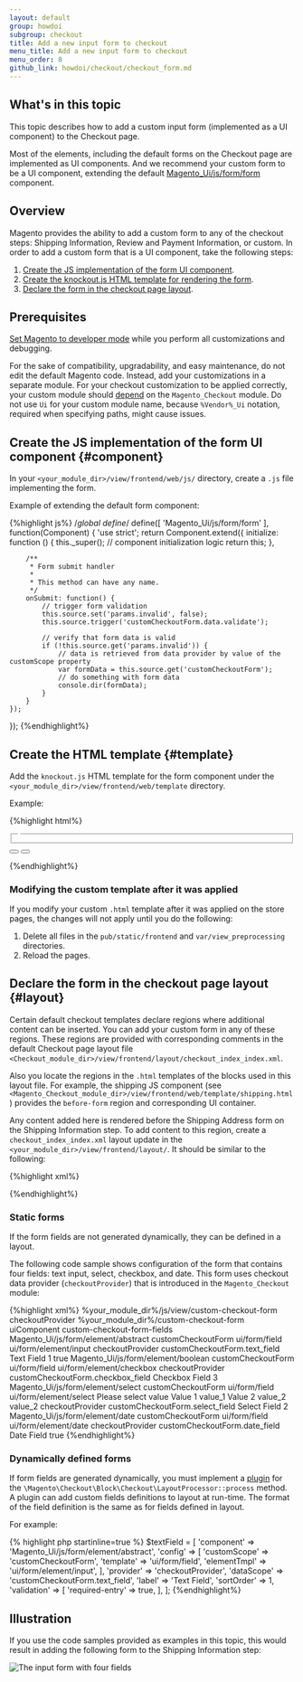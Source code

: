 ```yaml
---
layout: default
group: howdoi
subgroup: checkout
title: Add a new input form to checkout
menu_title: Add a new input form to checkout
menu_order: 8
github_link: howdoi/checkout/checkout_form.md
---
```

## What's in this topic

This topic describes how to add a custom input form (implemented as a UI component) to the Checkout page.

Most of the elements, including the default forms on the Checkout page are implemented as UI components. And we recommend your custom form to be a UI component, extending the default [Magento_Ui/js/form/form]({{site.mage2000url}}app/code/Magento/Ui/view/base/web/js/form/form.js) component.

## Overview

Magento provides the ability to add a custom form to any of the checkout steps: Shipping Information, Review and Payment Information, or custom. In order to add a custom form that is a UI component, take the following steps:

1. [Create the JS implementation of the form UI component](#component).
2. [Create the knockout.js HTML template for rendering the form](#template).
3. [Declare the form in the checkout page layout](#layout).

## Prerequisites

[Set Magento to developer mode]({{site.gdeurl}}config-guide/cli/config-cli-subcommands-mode.html) while you perform all customizations and debugging.

For the sake of compatibility, upgradability, and easy maintenance, do not edit the default Magento code. Instead, add your customizations in a separate module. For your checkout customization to be applied correctly, your custom module should [depend]({{site.gdeurl}}extension-dev-guide/build/composer-integration.html) on the `Magento_Checkout` module. Do not use `Ui` for your custom module name, because `%Vendor%_Ui` notation, required when specifying paths, might cause issues. 

## Create the JS implementation of the form UI component {#component}

In your `<your_module_dir>/view/frontend/web/js/` directory, create a `.js` file implementing the form.

Example of extending the default form component:

{%highlight js%}
/*global define*/
define([
    'Magento_Ui/js/form/form'
], function(Component) {
    'use strict';
    return Component.extend({
        initialize: function () {
            this._super();
            // component initialization logic
            return this;
        },

        /**
         * Form submit handler
         *
         * This method can have any name.
         */
        onSubmit: function() {
            // trigger form validation
            this.source.set('params.invalid', false);
            this.source.trigger('customCheckoutForm.data.validate');

            // verify that form data is valid
            if (!this.source.get('params.invalid')) {
                // data is retrieved from data provider by value of the customScope property
                var formData = this.source.get('customCheckoutForm');
                // do something with form data
                console.dir(formData);
            }
        }
    });
});
{%endhighlight%}


## Create the HTML template {#template}
Add the `knockout.js` HTML template for the form component under the `<your_module_dir>/view/frontend/web/template` directory.

Example:

{%highlight html%}

<div>
    <form id="custom-checkout-form" class="form" data-bind="attr: {'data-hasrequired': $t('* Required Fields')}">
        <fieldset class="fieldset">
            <legend data-bind="i18n: 'Custom Checkout Form'"></legend>
            <!-- ko foreach: getRegion('custom-checkout-form-fields') -->
            <!-- ko template: getTemplate() --><!-- /ko -->
            <!--/ko-->
        </fieldset>
        <button type="reset">
            <span data-bind="i18n: 'Reset'"></span>
        </button>
        <button type="button" data-bind="click: onSubmit" class="action">
            <span data-bind="i18n: 'Submit'"></span>
        </button>
    </form>
</div>

{%endhighlight%}

### Modifying the custom template after it was applied

If you modify your custom `.html` template after it was applied on the store pages, the changes will not apply until you do the following:

1. Delete all files in the `pub/static/frontend` and `var/view_preprocessing` directories.
2. Reload the pages.

## Declare the form in the checkout page layout {#layout}

Certain default checkout templates declare regions where additional content can be inserted. You can add your custom form in any of these regions. These regions are provided with corresponding comments in the default Checkout page layout file `<Checkout_module_dir>/view/frontend/layout/checkout_index_index.xml`. 

Also you locate the regions in the `.html` templates of the blocks used in this layout file. 
For example, the shipping JS component (see `<Magento_Checkout_module_dir>/view/frontend/web/template/shipping.html`) provides the `before-form` region and corresponding UI container.

Any content added here is rendered before the Shipping Address form on the Shipping Information step. To add content to this region, create a `checkout_index_index.xml` layout update in the `<your_module_dir>/view/frontend/layout/`. It should be similar to the following:

{%highlight xml%}
<?xml version="1.0"?>
<page xmlns:xsi="http://www.w3.org/2001/XMLSchema-instance" xsi:noNamespaceSchemaLocation="urn:magento:framework:View/Layout/etc/page_configuration.xsd">
    <body>
        <referenceBlock name="checkout.root">
            <arguments>
                <argument name="jsLayout" xsi:type="array">
                    <item name="components" xsi:type="array">
                        <item name="checkout" xsi:type="array">
                            <item name="children" xsi:type="array">
                                <item name="steps" xsi:type="array">
                                    <item name="children" xsi:type="array">
                                        <item name="shipping-step" xsi:type="array">
                                            <item name="children" xsi:type="array">
                                                <item name="shippingAddress" xsi:type="array">
                                                    <item name="children" xsi:type="array">
                                                        <item name="before-form" xsi:type="array">
                                                            <item name="children" xsi:type="array">
                                                                <!-- Your form declaration here -->
                                                            </item>
                                                        </item>
                                                    </item>
                                                </item>
                                            </item>
                                        </item>
                                    </item>
                                </item>
                            </item>
                        </item>
                    </item>
                </argument>
            </arguments>
        </referenceBlock>
    </body>
</page>
{%endhighlight%}

### Static forms

If the form fields are not generated dynamically, they can be defined in a layout.

The following code sample shows configuration of the form that contains four fields: text input, select, checkbox, and date. This form uses checkout data provider (`checkoutProvider`) that is introduced in the `Magento_Checkout` module:


{%highlight xml%}
<item name="custom-checkout-form-container" xsi:type="array">
    <item name="component" xsi:type="string">%your_module_dir%/js/view/custom-checkout-form</item>
    <item name="provider" xsi:type="string">checkoutProvider</item>
    <item name="config" xsi:type="array">
        <item name="template" xsi:type="string">%your_module_dir%/custom-checkout-form</item>
    </item>
    <item name="children" xsi:type="array">
        <item name="custom-checkout-form-fieldset" xsi:type="array">
            <!-- uiComponent is used as a wrapper for form fields (its template will render all children as a list) -->
            <item name="component" xsi:type="string">uiComponent</item>
            <!-- the following display area is used in template (see below) -->
            <item name="displayArea" xsi:type="string">custom-checkout-form-fields</item>
            <item name="children" xsi:type="array">
                <item name="text_field" xsi:type="array">
                    <item name="component" xsi:type="string">Magento_Ui/js/form/element/abstract</item>
                    <item name="config" xsi:type="array">
                        <!-- customScope is used to group elements within a single form (e.g. they can be validated separately) -->
                        <item name="customScope" xsi:type="string">customCheckoutForm</item>
                        <item name="template" xsi:type="string">ui/form/field</item>
                        <item name="elementTmpl" xsi:type="string">ui/form/element/input</item>
                    </item>
                    <item name="provider" xsi:type="string">checkoutProvider</item>
                    <item name="dataScope" xsi:type="string">customCheckoutForm.text_field</item>
                    <item name="label" xsi:type="string">Text Field</item>
                    <item name="sortOrder" xsi:type="string">1</item>
                    <item name="validation" xsi:type="array">
                        <item name="required-entry" xsi:type="string">true</item>
                    </item>
                </item>
                <item name="checkbox_field" xsi:type="array">
                    <item name="component" xsi:type="string">Magento_Ui/js/form/element/boolean</item>
                    <item name="config" xsi:type="array">
                        <!--customScope is used to group elements within a single form (e.g. they can be validated separately)-->
                        <item name="customScope" xsi:type="string">customCheckoutForm</item>
                        <item name="template" xsi:type="string">ui/form/field</item>
                        <item name="elementTmpl" xsi:type="string">ui/form/element/checkbox</item>
                    </item>
                    <item name="provider" xsi:type="string">checkoutProvider</item>
                    <item name="dataScope" xsi:type="string">customCheckoutForm.checkbox_field</item>
                    <item name="label" xsi:type="string">Checkbox Field</item>
                    <item name="sortOrder" xsi:type="string">3</item>
                </item>
                <item name="select_field" xsi:type="array">
                    <item name="component" xsi:type="string">Magento_Ui/js/form/element/select</item>
                    <item name="config" xsi:type="array">
                        <!--customScope is used to group elements within a single form (e.g. they can be validated separately)-->
                        <item name="customScope" xsi:type="string">customCheckoutForm</item>
                        <item name="template" xsi:type="string">ui/form/field</item>
                        <item name="elementTmpl" xsi:type="string">ui/form/element/select</item>
                    </item>
                    <item name="options" xsi:type="array">
                        <item name="0" xsi:type="array">
                            <item name="label" xsi:type="string">Please select value</item>
                            <item name="value" xsi:type="string"></item>
                        </item>
                        <item name="1" xsi:type="array">
                            <item name="label" xsi:type="string">Value 1</item>
                            <item name="value" xsi:type="string">value_1</item>
                        </item>
                        <item name="2" xsi:type="array">
                            <item name="label" xsi:type="string">Value 2</item>
                            <item name="value" xsi:type="string">value_2</item>
                        </item>
                    </item>
                    <!-- value element allows to specify default value of the form field -->
                    <item name="value" xsi:type="string">value_2</item>
                    <item name="provider" xsi:type="string">checkoutProvider</item>
                    <item name="dataScope" xsi:type="string">customCheckoutForm.select_field</item>
                    <item name="label" xsi:type="string">Select Field</item>
                    <item name="sortOrder" xsi:type="string">2</item>
                </item>
                <item name="date_field" xsi:type="array">
                    <item name="component" xsi:type="string">Magento_Ui/js/form/element/date</item>
                    <item name="config" xsi:type="array">
                        <!--customScope is used to group elements within a single form (e.g. they can be validated separately)-->
                        <item name="customScope" xsi:type="string">customCheckoutForm</item>
                        <item name="template" xsi:type="string">ui/form/field</item>
                        <item name="elementTmpl" xsi:type="string">ui/form/element/date</item>
                    </item>
                    <item name="provider" xsi:type="string">checkoutProvider</item>
                    <item name="dataScope" xsi:type="string">customCheckoutForm.date_field</item>
                    <item name="label" xsi:type="string">Date Field</item>
                    <item name="validation" xsi:type="array">
                        <item name="required-entry" xsi:type="string">true</item>
                    </item>
                </item>
            </item>
        </item>
    </item>
</item>
{%endhighlight%}

### Dynamically defined forms

If form fields are generated dynamically, you must implement a [plugin]({{site.gdeurl}}extension-dev-guide/plugins.html) for the `\Magento\Checkout\Block\Checkout\LayoutProcessor::process` method.
A plugin can add custom fields definitions to layout at run-time. The format of the field definition is the same as for fields defined in layout.

For example:

{% highlight php startinline=true %}
$textField = [
    'component' => 'Magento_Ui/js/form/element/abstract',
    'config' => [
        'customScope' => 'customCheckoutForm',
        'template' => 'ui/form/field',
        'elementTmpl' => 'ui/form/element/input',
    ],
    'provider' => 'checkoutProvider',
    'dataScope' => 'customCheckoutForm.text_field',
    'label' => 'Text Field',
    'sortOrder' => 1,
    'validation' => [
        'required-entry' => true,
    ],
];
{%endhighlight%}

## Illustration
If you use the code samples provided as examples in this topic, this would result in adding the following form to the Shipping Information step:

<img src="{{ site.baseurl }}common/images/how_checkout_form.png" alt="The input form with four fields">
